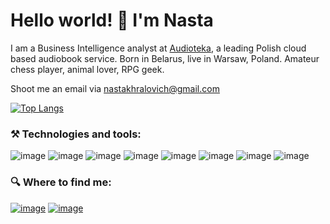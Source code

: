 # Hello world! 👋 I'm Nasta


I am a Business Intelligence analyst at [Audioteka](https://audioteka.com/pl/), a leading Polish cloud based audiobook service.
Born in Belarus, live in Warsaw, Poland. Amateur chess player, animal lover, RPG geek. 

<!-- My CV: [pdf](https://github.com/khralovich/khralovich/blob/main/cv-khralovich-web-2023.pdf) <br> -->
Shoot me an email via nastakhralovich@gmail.com 

[![Top Langs](https://github-readme-stats.vercel.app/api/top-langs/?username=khralovich&hide=css,html,scss,javascript&layout=compact&show_icons=true&theme=merko&bg_color=00000000)](https://github.com/khralovich/github-readme-stats)

### ⚒️ Technologies and tools:

![image](https://img.shields.io/badge/Python-FFD43B?style=for-the-badge&logo=python&logoColor=blue)
![image](https://img.shields.io/badge/R-276DC3?style=for-the-badge&logo=r&logoColor=white)
![image](https://img.shields.io/badge/scikit_learn-F7931E?style=for-the-badge&logo=scikit-learn&logoColor=white)
![image](https://img.shields.io/badge/Pandas-2C2D72?style=for-the-badge&logo=pandas&logoColor=white)
![image](https://img.shields.io/badge/Numpy-777BB4?style=for-the-badge&logo=numpy&logoColor=white)
![image](https://img.shields.io/badge/Linux-FCC624?style=for-the-badge&logo=linux&logoColor=black)
![image](https://img.shields.io/badge/PostgreSQL-316192?style=for-the-badge&logo=postgresql&logoColor=white)
![image](https://img.shields.io/badge/GIT-E44C30?style=for-the-badge&logo=git&logoColor=white)

### 🔍 Where to find me:

[![image](https://img.shields.io/badge/Medium-000?style=for-the-badge&logo=Medium&logoColor=white)](https://khralovich.medium.com/)
[![image](https://img.shields.io/badge/LinkedIn-0077B5?style=for-the-badge&logo=linkedin&logoColor=white)](https://www.linkedin.com/in/nastakhralovich/)


